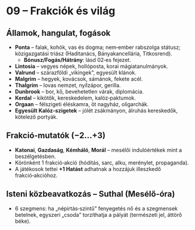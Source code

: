 # 09 – Frakciók és világ

## Államok, hangulat, fogások

- **Ponta** – falak, kohók, vas és dogma; nem‑ember rabszolga státusz; közigazgatási triász (Haditanács, Bányakancellária, Titkosrend).
  - **Bónusz/Fogás/Hátrány**: lásd 02‑es fejezet.
- **Lintosia** – vegyes népek, hollóposta, korai mágiatanulmányok.
- **Valrund** – szárazföldi „vikingek”, egyesült klánok.
- **Malgrim** – hegyek, kovácsok, sámánok, fekete acél.
- **Thalgrim** – lovas nemzet, nyílzápor, gerilla.
- **Dunbrook** – bor, kő, bevehetetlen várak, diplomácia.
- **Kerdal** – kikötők, kereskedelem, kalóz‑paktumok.
- **Orgaan** – félszigeti éléskamra, öt nagyház, oligarchák.
- **Egyesült Kalóz‑szigetek** – jólét zsákmányon, álruhás kereskedők, kötelező portyák.

## Frakció‑mutatók (−2…+3)
- **Katonai**, **Gazdaság**, **Kémháló**, **Morál** – mesélői indulóértékek mint a beszélgetésben.
- Körönként 1 frakció‑akció (hódítás, sarc, alku, merénylet, propaganda).
- A játékosok tettei **+1 Hatást** adhatnak a hozzájuk illeszkedő frakció‑akcióhoz.

## Isteni közbeavatkozás – Suthal (Mesélő‑óra)
- 6 szegmens: ha „népirtás‑szintű” fenyegetés nő és a szegmensek betelnek, egyszeri „csoda” torzíthatja a pályát (természeti jel, áttörő béke).
